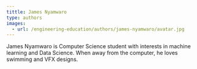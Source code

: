 ```yaml
---
tittle: James Nyamwaro
type: authors
images:
  - url: /engineering-education/authors/james-nyamwaro/avatar.jpg
---
```

James Nyamwaro is Computer Science student with interests in machine learning and Data Science. When away from the computer, he loves swimming and VFX designs.

